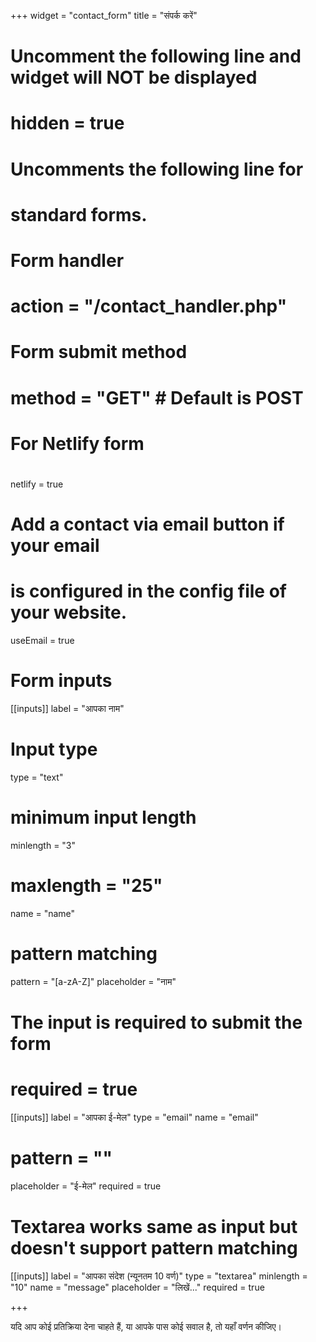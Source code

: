 +++
widget = "contact_form"
title = "संपर्क करें" 

# Uncomment the following line and widget will NOT be displayed
# hidden = true

# Uncomments the following line for
# standard forms.
#
# Form handler
# action = "/contact_handler.php"
# Form submit method
# method = "GET" # Default is POST

# For Netlify form
#
netlify = true

# Add a contact via email button if your email
# is configured in the config file of your website.
useEmail = true

# Form inputs
[[inputs]]
label = "आपका नाम"
# Input type
type = "text"
# minimum input length
minlength = "3"
# maxlength = "25"
name = "name"
# pattern matching
pattern = "[a-zA-Z]"
placeholder = "नाम"
# The input is required to submit the form
# required = true

[[inputs]]
label = "आपका ई-मेल"
type = "email"
name = "email"
# pattern = ""
placeholder = "ई-मेल"
required = true

# Textarea works same as input but doesn't support pattern matching
[[inputs]]
label = "आपका संदेश (न्यूनतम 10 वर्ण)"
type = "textarea"
minlength = "10"
name = "message"
placeholder = "लिखें..."
required = true

+++

यदि आप कोई प्रतिक्रिया देना चाहते हैं, या आपके पास कोई सवाल है, तो यहाँ वर्णन कीजिए। 
